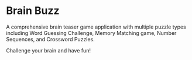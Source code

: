 # Brain Buzz

A comprehensive brain teaser game application with multiple puzzle types including Word Guessing Challenge, Memory Matching game, Number Sequences, and Crossword Puzzles.

Challenge your brain and have fun!
